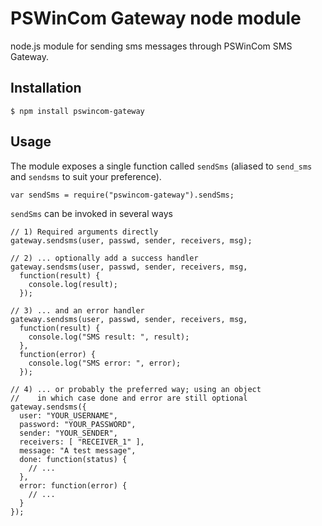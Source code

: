 PSWinCom Gateway node module
============================

node.js module for sending sms messages through PSWinCom SMS Gateway.

## Installation

    $ npm install pswincom-gateway

## Usage

The module exposes a single function called `sendSms` (aliased to `send_sms` and `sendsms` to suit your preference).

    var sendSms = require("pswincom-gateway").sendSms;

`sendSms` can be invoked in several ways

    // 1) Required arguments directly
    gateway.sendsms(user, passwd, sender, receivers, msg);
    
    // 2) ... optionally add a success handler
    gateway.sendsms(user, passwd, sender, receivers, msg,
      function(result) {
        console.log(result);
      });
    
    // 3) ... and an error handler
    gateway.sendsms(user, passwd, sender, receivers, msg,
      function(result) {
        console.log("SMS result: ", result);
      },
      function(error) {
        console.log("SMS error: ", error);
      });
    
    // 4) ... or probably the preferred way; using an object
    //    in which case done and error are still optional
    gateway.sendsms({
      user: "YOUR_USERNAME", 
      password: "YOUR_PASSWORD", 
      sender: "YOUR_SENDER", 
      receivers: [ "RECEIVER_1" ], 
      message: "A test message", 
      done: function(status) { 
        // ...
      }, 
      error: function(error) {
        // ...
      }
    });
